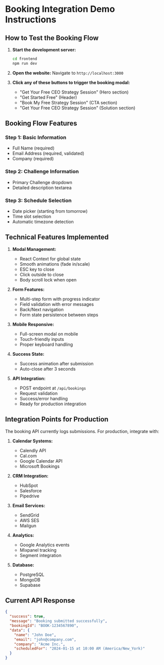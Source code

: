 # Booking Integration Demo Instructions

## How to Test the Booking Flow

1. **Start the development server:**
   ```bash
   cd frontend
   npm run dev
   ```

2. **Open the website:**
   Navigate to `http://localhost:3000`

3. **Click any of these buttons to trigger the booking modal:**
   - "Get Your Free CEO Strategy Session" (Hero section)
   - "Get Started Free" (Header)
   - "Book My Free Strategy Session" (CTA section)
   - "Get Your Free CEO Strategy Session" (Solution section)

## Booking Flow Features

### Step 1: Basic Information
- Full Name (required)
- Email Address (required, validated)
- Company (required)

### Step 2: Challenge Information
- Primary Challenge dropdown
- Detailed description textarea

### Step 3: Schedule Selection
- Date picker (starting from tomorrow)
- Time slot selection
- Automatic timezone detection

## Technical Features Implemented

1. **Modal Management:**
   - React Context for global state
   - Smooth animations (fade in/scale)
   - ESC key to close
   - Click outside to close
   - Body scroll lock when open

2. **Form Features:**
   - Multi-step form with progress indicator
   - Field validation with error messages
   - Back/Next navigation
   - Form state persistence between steps

3. **Mobile Responsive:**
   - Full-screen modal on mobile
   - Touch-friendly inputs
   - Proper keyboard handling

4. **Success State:**
   - Success animation after submission
   - Auto-close after 3 seconds

5. **API Integration:**
   - POST endpoint at `/api/bookings`
   - Request validation
   - Success/error handling
   - Ready for production integration

## Integration Points for Production

The booking API currently logs submissions. For production, integrate with:

1. **Calendar Systems:**
   - Calendly API
   - Cal.com
   - Google Calendar API
   - Microsoft Bookings

2. **CRM Integration:**
   - HubSpot
   - Salesforce
   - Pipedrive

3. **Email Services:**
   - SendGrid
   - AWS SES
   - Mailgun

4. **Analytics:**
   - Google Analytics events
   - Mixpanel tracking
   - Segment integration

5. **Database:**
   - PostgreSQL
   - MongoDB
   - Supabase

## Current API Response

```json
{
  "success": true,
  "message": "Booking submitted successfully",
  "bookingId": "BOOK-1234567890",
  "data": {
    "name": "John Doe",
    "email": "john@company.com",
    "company": "Acme Inc.",
    "scheduledFor": "2024-01-15 at 10:00 AM (America/New_York)"
  }
}
```